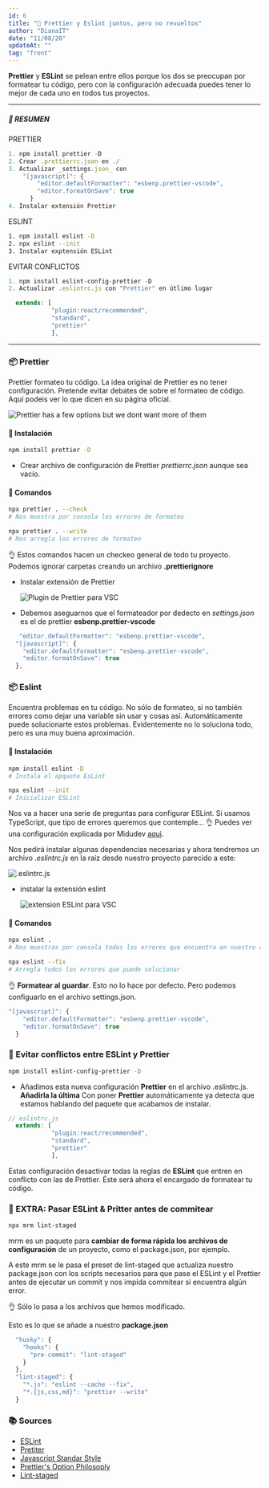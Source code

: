 ```yaml
---
id: 6
title: "📝 Prettier y Eslint juntos, pero no revueltos"
author: "DianaIT"
date: "11/08/20"
updateAt: ""
tag: "front"
---
```


**Prettier** y **ESLint** se pelean entre ellos porque los dos se preocupan por formatear tu código, pero con la configuración adecuada puedes tener lo mejor de cada uno en todos tus proyectos.

---

##### 📔 RESUMEN

PRETTIER

```javascript
1. npm install prettier -D
2. Crear .prettierrc.json en ./
3. Actualizar _settings.json_ con
    "[javascript]": {
        "editor.defaultFormatter": "esbenp.prettier-vscode",
        "editor.formatOnSave": true
      }
4. Instalar extensión Prettier
```

ESLINT

```bash
1. npm install eslint -D
2. npx eslint --init
3. Instalar exptensión ESLint

```

EVITAR CONFLICTOS

```javascript
1. npm install eslint-config-prettier -D
2. Actualizar .eslintrc.js con "Prettier" en útlimo lugar

  extends: [
            "plugin:react/recommended",
            "standard",
            "prettier"
            ],
```

---

### 📦 Prettier

Prettier formateo tu código. La idea original de Prettier es no tener configuración. Pretende evitar debates de sobre el formateo de código. Aquí podeis ver lo que dicen en su página oficial.

![Prettier has a few options but we dont want more of them](../img/prettier.PNG)

#### 🔨 Instalación

```bash
npm install prettier -D
```

- Crear archivo de configuración de Prettier _prettierrc.json_ aunque sea vacío.

#### 🎯 Comandos

```bash
npx prettier . --check
# Nos muestra por consola los errores de formateo

npx prettier . --write
# Nos arregla los errores de formateo
```

👌 Estos comandos hacen un checkeo general de todo tu proyecto. Podemos ignorar carpetas creando un archivo **.prettierignore**

- Instalar extensión de Prettier

  ![Plugin de Prettier para VSC](../img/prettierextension.PNG)

* Debemos aseguarnos que el formateador por dedecto en _settings.json_ es el de prettier **esbenp.prettier-vscode**

```javascript
   "editor.defaultFormatter": "esbenp.prettier-vscode",
  "[javascript]": {
    "editor.defaultFormatter": "esbenp.prettier-vscode",
    "editor.formatOnSave": true
  },
```

### 📦 Eslint

Encuentra problemas en tu código. No sólo de formateo, si no también errores como dejar una variable sin usar y cosas así. Automáticamente puede solucionarte estos problemas. Evidentemente no lo soluciona todo, pero es una muy buena aproximación.

#### 🔨 Instalación

```bash
npm install eslint -D
# Instala el apquete EsLint

npx eslint --init
# Inicializar ESLint
```

Nos va a hacer una serie de preguntas para configurar ESLint. Si usamos TypeScript, que tipo de errores queremos que contemple... 👌 Puedes ver una configuración explicada por Midudev [aqui](https://youtu.be/EEDRcolSHms?t=499).

Nos pedirá instalar algunas dependencias necesarias y ahora tendremos un archivo _.eslintrc.js_ en la raíz desde nuestro proyecto parecido a este:

![.eslintrc.js](../img/eslint.PNG)

- instalar la extensión eslint

  ![extension ESLint para VSC](../img/eslintextension.PNG)

#### 🎯 Comandos

```bash
npx eslint .
# Nos muestras por consola todos los errores que encuentra en nuestro código

npx eslint --fix
# Arregla todos los errores que puede solucionar
```

👌 **Formatear al guardar**. Esto no lo hace por defecto. Pero podemos configuarlo en el archivo settings.json.

```javascript
"[javascript]": {
    "editor.defaultFormatter": "esbenp.prettier-vscode",
    "editor.formatOnSave": true
  }
```

### 🙌 Evitar conflictos entre ESLint y Prettier

```bash
npm install eslint-config-prettier -D
```

- Añadimos esta nueva configuración **Prettier** en el archivo .eslintrc.js. **Añadirla la última**
  Con poner **Prettier** automáticamente ya detecta que estamos hablando del paquete que acabamos de instalar.

```javascript
// eslintrc.js
  extends: [
            "plugin:react/recommended",
            "standard",
            "prettier"
            ],
```

Estas configuración desactivar todas la reglas de **ESLint** que entren en conflicto con las de Prettier. Éste será ahora el encargado de formatear tu código.

### 🌟 EXTRA: Pasar ESLint & Pritter antes de commitear

```bash
npx mrm lint-staged
```

mrm es un paquete para **cambiar de forma rápida los archivos de configuración** de un proyecto, como el package.json, por ejemplo.

A este mrm se le pasa el preset de lint-staged que actualiza nuestro package.json con los scripts necesarios para que pase el ESLint y el Prettier antes de ejecutar un commit y nos impida commitear si encuentra algún error.

👌 Sólo lo pasa a los archivos que hemos modificado.

Esto es lo que se añade a nuestro **package.json**

```javascript
  "husky": {
    "hooks": {
      "pre-commit": "lint-staged"
    }
  },
  "lint-staged": {
    "*.js": "eslint --cache --fix",
    "*.{js,css,md}": "prettier --write"
  }
```

### 📚 Sources

- [ESLint](https://eslint.org/docs/user-guide/getting-started)
- [Pretiter](https://prettier.io/)
- [Javascript Standar Style](https://youtu.be/EEDRcolSHms?t=1321)
- [Prettier's Option Philosoply](https://prettier.io/docs/en/option-philosophy.html)
- [Lint-staged](https://github.com/okonet/lint-staged)
